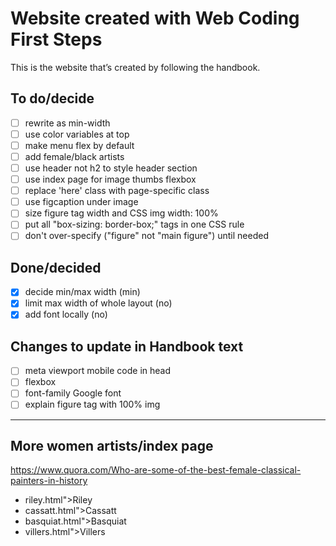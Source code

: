 # Website created with Web Coding First Steps

This is the website that’s created by following the handbook.

## To do/decide

- [ ] rewrite as min-width
- [ ] use color variables at top
- [ ] make menu flex by default
- [ ] add female/black artists
- [ ] use header not h2 to style header section
- [ ] use index page for image thumbs flexbox
- [ ] replace 'here' class with page-specific class
- [ ] use figcaption under image
- [ ] size figure tag width and CSS img width: 100%
- [ ] put all "box-sizing: border-box;" tags in one CSS rule
- [ ] don't over-specify ("figure" not "main figure") until needed

## Done/decided

- [x] decide min/max width (min)
- [x] limit max width of whole layout (no)
- [x] add font locally (no)

## Changes to update in Handbook text

- [ ] meta viewport mobile code in head
- [ ] flexbox
- [ ] font-family Google font
- [ ] explain figure tag with 100% img

---

## More women artists/index page

https://www.quora.com/Who-are-some-of-the-best-female-classical-painters-in-history

- riley.html">Riley
- cassatt.html">Cassatt
- basquiat.html">Basquiat
- villers.html">Villers
